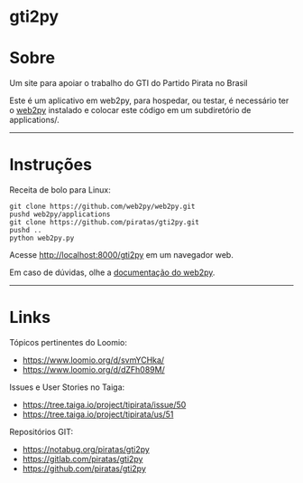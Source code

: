 gti2py
==

# Sobre

Um site para apoiar o trabalho do GTI do Partido Pirata no Brasil

Este é um aplicativo em web2py, para hospedar, ou testar, é necessário ter o
[web2py](https://web2py.org) instalado e colocar este código em um subdiretório
de applications/.

---

# Instruções

Receita de bolo para Linux:

```
git clone https://github.com/web2py/web2py.git
pushd web2py/applications
git clone https://github.com/piratas/gti2py.git
pushd ..
python web2py.py
```

Acesse <http://localhost:8000/gti2py> em um navegador web.

Em caso de dúvidas, olhe a [documentação do web2py](http://web2py.com/books/default/chapter/37/03/sumario-todo#Startup).

---

# Links

Tópicos pertinentes do Loomio:

* https://www.loomio.org/d/svmYCHka/
* https://www.loomio.org/d/dZFh089M/

Issues e User Stories no Taiga:

* https://tree.taiga.io/project/tipirata/issue/50
* https://tree.taiga.io/project/tipirata/us/51

Repositórios GIT:

* https://notabug.org/piratas/gti2py
* https://gitlab.com/piratas/gti2py
* https://github.com/piratas/gti2py

